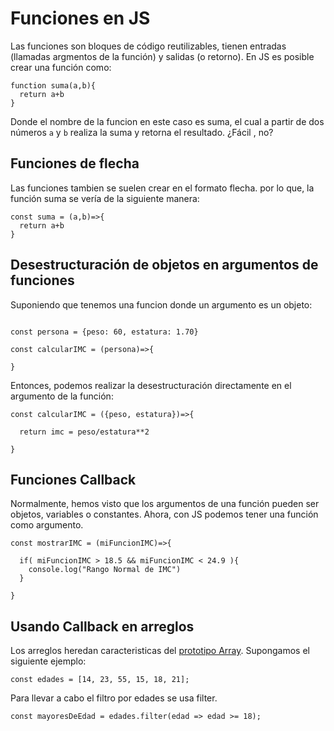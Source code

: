 # Funciones en JS

Las funciones son bloques de código reutilizables, tienen entradas (llamadas argmentos de la función) y salidas (o retorno). En JS es posible crear una función como:

```
function suma(a,b){
  return a+b
}
```

Donde el nombre de la funcion en este caso es suma, el cual a partir de dos números `a` y `b` realiza la suma y retorna el resultado. ¿Fácil , no?

## Funciones de flecha

Las funciones tambien se suelen crear en el formato flecha. por lo que, la función suma se vería de la siguiente manera:

```
const suma = (a,b)=>{
  return a+b
}
```

## Desestructuración de objetos en argumentos de funciones

Suponiendo que tenemos una funcion donde un argumento es un objeto:

```

const persona = {peso: 60, estatura: 1.70}

const calcularIMC = (persona)=>{

}
```

Entonces, podemos realizar la desestructuración directamente en el argumento de la función:

```
const calcularIMC = ({peso, estatura})=>{

  return imc = peso/estatura**2

}
```

## Funciones Callback

Normalmente, hemos visto que los argumentos de una función pueden ser objetos, variables o constantes. Ahora, con JS podemos tener una función como argumento.

```
const mostrarIMC = (miFuncionIMC)=>{

  if( miFuncionIMC > 18.5 && miFuncionIMC < 24.9 ){
    console.log("Rango Normal de IMC")
  }

}
```

## Usando Callback en arreglos

Los arreglos heredan caracteristicas del [prototipo Array](https://developer.mozilla.org/es/docs/Web/JavaScript/Reference/Global_Objects/Array). Supongamos el siguiente ejemplo:

```
const edades = [14, 23, 55, 15, 18, 21];
```

Para llevar a cabo el filtro por edades se usa filter.

```
const mayoresDeEdad = edades.filter(edad => edad >= 18);
```
